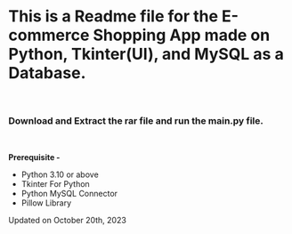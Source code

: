 <h1>This is a Readme file for the E-commerce Shopping App made on Python, Tkinter(UI), and MySQL as a Database.</h1>
<br>
<h3>Download and Extract the rar file and run the main.py file.</h3>
<br>
<p>
  <b>Prerequisite -</b> 
  <ul>
    <li>Python 3.10 or above</li>
    <li>Tkinter For Python</li>
    <li>Python MySQL Connector</li>
    <li>Pillow Library</li>
  </ul> 
</p>
Updated on October 20th, 2023
